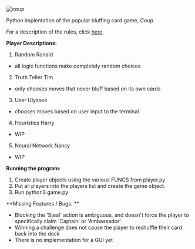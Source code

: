 ![coup](https://github.com/riensou/coup/assets/90002238/014734d5-452b-4fe3-bbe6-badca2f2d625)

Python implentation of the popular bluffing card game, _Coup_.

For a description of the rules, click [here](https://www.ultraboardgames.com/coup/game-rules.php).


**Player Descriptions:**
1. Random Ronald
- all logic functions make completely random choices

2. Truth Teller Tim
- only chooses moves that never bluff based on its own cards

3. User Ulysses
- chooses moves based on user input to the terminal

4. Heuristics Harry
- WIP

5. Neural Network Nancy
- WIP


**Running the program:**
1. Create player objects using the various FUNCS from player.py
2. Put all players into the players list and create the game object.
3. Run python3 game.py


**Missing Features / Bugs: **
* Blocking the 'Steal' action is ambiguous, and doesn't force the player to specifically claim 'Captain' or 'Ambassador'
* Winning a challenge does not cause the player to reshuffle their card back into the deck
* There is no implementation for a GUI yet
